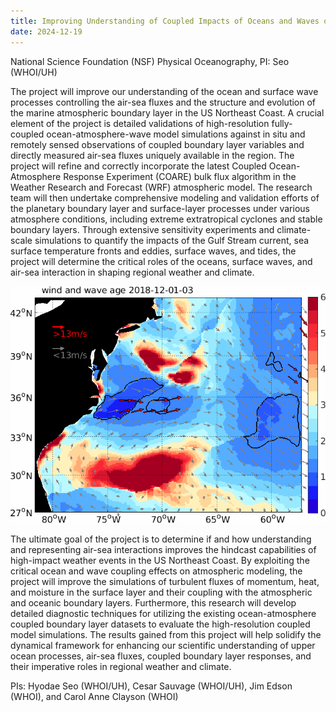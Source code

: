 ```yaml
---
title: Improving Understanding of Coupled Impacts of Oceans and Waves on Air-Sea Fluxes in the US Northeast
date: 2024-12-19
---
```


National Science Foundation (NSF) Physical Oceanography, PI: Seo (WHOI/UH)
<!--more-->

The project will improve our understanding of the ocean and surface wave processes controlling the air-sea fluxes and the structure and evolution of the marine atmospheric boundary layer in the US Northeast Coast. A crucial element of the project is detailed validations of high-resolution fully-coupled ocean-atmosphere-wave model simulations against in situ and remotely sensed observations of coupled boundary layer variables and directly measured air-sea fluxes uniquely available in the region. The project will refine and correctly incorporate the latest Coupled Ocean-Atmosphere Response Experiment (COARE) bulk flux algorithm in the Weather Research and Forecast (WRF) atmospheric model. The research team will then undertake comprehensive modeling and validation efforts of the planetary boundary layer and surface-layer processes under various atmosphere conditions, including extreme extratropical cyclones and stable boundary layers. Through extensive sensitivity experiments and climate-scale simulations to quantify the impacts of the Gulf Stream current, sea surface temperature fronts and eddies, surface waves, and tides, the project will determine the critical roles of the oceans, surface waves, and air-sea interaction in shaping regional weather and climate.

![NSF_Storm](nsf_storm.gif)

The ultimate goal of the project is to determine if and how understanding and representing air-sea interactions improves the hindcast capabilities of high-impact weather events in the US Northeast Coast. By exploiting the critical ocean and wave coupling effects on atmospheric modeling, the project will improve the simulations of turbulent fluxes of momentum, heat, and moisture in the surface layer and their coupling with the atmospheric and oceanic boundary layers. Furthermore, this research will develop detailed diagnostic techniques for utilizing the existing ocean-atmosphere coupled boundary layer datasets to evaluate the high-resolution coupled model simulations. The results gained from this project will help solidify the dynamical framework for enhancing our scientific understanding of upper ocean processes, air-sea fluxes, coupled boundary layer responses, and their imperative roles in regional weather and climate.

PIs: Hyodae Seo (WHOI/UH), Cesar Sauvage (WHOI/UH), Jim Edson (WHOI), and Carol Anne Clayson (WHOI)
